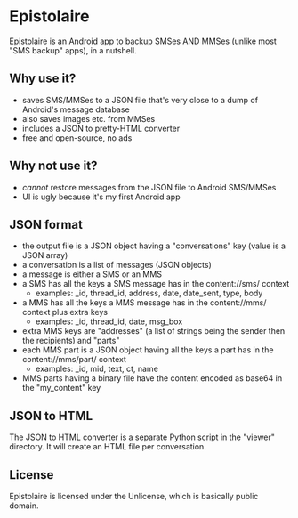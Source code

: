 # Epistolaire

Epistolaire is an Android app to backup SMSes AND MMSes (unlike most "SMS backup" apps), in a nutshell.

## Why use it?

* saves SMS/MMSes to a JSON file that's very close to a dump of Android's message database
* also saves images etc. from MMSes
* includes a JSON to pretty-HTML converter
* free and open-source, no ads

## Why not use it?

* *cannot* restore messages from the JSON file to Android SMS/MMSes
* UI is ugly because it's my first Android app

## JSON format

* the output file is a JSON object having a "conversations" key (value is a JSON array)
* a conversation is a list of messages (JSON objects)
* a message is either a SMS or an MMS
* a SMS has all the keys a SMS message has in the content://sms/ context
    * examples: _id, thread_id, address, date, date_sent, type, body
* a MMS has all the keys a MMS message has in the content://mms/ context plus extra keys
    * examples: _id, thread_id, date, msg_box
* extra MMS keys are "addresses" (a list of strings being the sender then the recipients) and "parts"
* each MMS part is a JSON object having all the keys a part has in the content://mms/part/ context
    * examples: _id, mid, text, ct, name
* MMS parts having a binary file have the content encoded as base64 in the "my_content" key

## JSON to HTML

The JSON to HTML converter is a separate Python script in the "viewer" directory.
It will create an HTML file per conversation.

## License

Epistolaire is licensed under the Unlicense, which is basically public domain.
